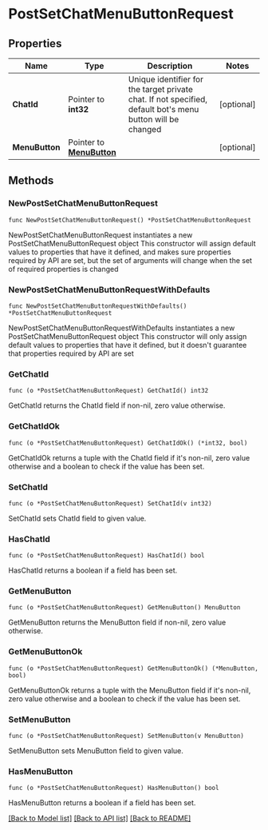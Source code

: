 # PostSetChatMenuButtonRequest

## Properties

Name | Type | Description | Notes
------------ | ------------- | ------------- | -------------
**ChatId** | Pointer to **int32** | Unique identifier for the target private chat. If not specified, default bot&#39;s menu button will be changed | [optional] 
**MenuButton** | Pointer to [**MenuButton**](MenuButton.md) |  | [optional] 

## Methods

### NewPostSetChatMenuButtonRequest

`func NewPostSetChatMenuButtonRequest() *PostSetChatMenuButtonRequest`

NewPostSetChatMenuButtonRequest instantiates a new PostSetChatMenuButtonRequest object
This constructor will assign default values to properties that have it defined,
and makes sure properties required by API are set, but the set of arguments
will change when the set of required properties is changed

### NewPostSetChatMenuButtonRequestWithDefaults

`func NewPostSetChatMenuButtonRequestWithDefaults() *PostSetChatMenuButtonRequest`

NewPostSetChatMenuButtonRequestWithDefaults instantiates a new PostSetChatMenuButtonRequest object
This constructor will only assign default values to properties that have it defined,
but it doesn't guarantee that properties required by API are set

### GetChatId

`func (o *PostSetChatMenuButtonRequest) GetChatId() int32`

GetChatId returns the ChatId field if non-nil, zero value otherwise.

### GetChatIdOk

`func (o *PostSetChatMenuButtonRequest) GetChatIdOk() (*int32, bool)`

GetChatIdOk returns a tuple with the ChatId field if it's non-nil, zero value otherwise
and a boolean to check if the value has been set.

### SetChatId

`func (o *PostSetChatMenuButtonRequest) SetChatId(v int32)`

SetChatId sets ChatId field to given value.

### HasChatId

`func (o *PostSetChatMenuButtonRequest) HasChatId() bool`

HasChatId returns a boolean if a field has been set.

### GetMenuButton

`func (o *PostSetChatMenuButtonRequest) GetMenuButton() MenuButton`

GetMenuButton returns the MenuButton field if non-nil, zero value otherwise.

### GetMenuButtonOk

`func (o *PostSetChatMenuButtonRequest) GetMenuButtonOk() (*MenuButton, bool)`

GetMenuButtonOk returns a tuple with the MenuButton field if it's non-nil, zero value otherwise
and a boolean to check if the value has been set.

### SetMenuButton

`func (o *PostSetChatMenuButtonRequest) SetMenuButton(v MenuButton)`

SetMenuButton sets MenuButton field to given value.

### HasMenuButton

`func (o *PostSetChatMenuButtonRequest) HasMenuButton() bool`

HasMenuButton returns a boolean if a field has been set.


[[Back to Model list]](../README.md#documentation-for-models) [[Back to API list]](../README.md#documentation-for-api-endpoints) [[Back to README]](../README.md)



